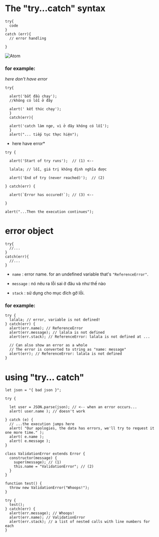 
# The "try...catch" syntax

```
try{
  code
}
catch (err){
  // error handling
  
}
```
![Atom](http://javascript.info/article/try-catch/try-catch-flow@2x.png)

### for example:

*here don't have error* 


```
try{

  alert('bắt đầu chạy'); 
  //không có lỗi ở đây
  
  alert(' kết thúc chạy');
  }
  catch(err){
  
  alert('catch làm ngơ, vì ở đây không có lỗi');
  }
  alert("... tiếp tục thực hiện");
```

* here have error*

```
try {

  alert('Start of try runs');  // (1) <--

  lalala; // lỗi, giá trị không định nghĩa được

  alert('End of try (never reached)');  // (2)

} catch(err) {

  alert(`Error has occured!`); // (3) <--

}

alert("...Then the execution continues");

```

# error object

```
try{
  //...
}
catch(err){
  //...
}
```

- `name` : error name. for an undefined variable that's `"ReferenceError"`.

- `message` : nó nêu ra lỗi sai ở đâu và như thế nào

- `stack` : sử dụng cho mục đích gỡ lỗi.

### for example: 

```
try {
  lalala; // error, variable is not defined!
} catch(err) {
  alert(err.name); // ReferenceError
  alert(err.message); // lalala is not defined
  alert(err.stack); // ReferenceError: lalala is not defined at ...

  // Can also show an error as a whole
  // The error is converted to string as "name: message"
  alert(err); // ReferenceError: lalala is not defined
}
```

# using "try... catch"

```
let json = "{ bad json }";

try {

  let user = JSON.parse(json); // <-- when an error occurs...
  alert( user.name ); // doesn't work

} catch (e) {
  // ...the execution jumps here
  alert( "Our apologies, the data has errors, we'll try to request it one more time." );
  alert( e.name );
  alert( e.message );
}
```

```
class ValidationError extends Error {
  constructor(message) {
    super(message); // (1)
    this.name = "ValidationError"; // (2)
  }
}

function test() {
  throw new ValidationError("Whoops!");
}

try {
  test();
} catch(err) {
  alert(err.message); // Whoops!
  alert(err.name); // ValidationError
  alert(err.stack); // a list of nested calls with line numbers for each
}
```






















